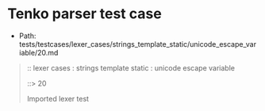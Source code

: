 # Tenko parser test case

- Path: tests/testcases/lexer_cases/strings_template_static/unicode_escape_variable/20.md

> :: lexer cases : strings template static : unicode escape variable
>
> ::> 20
>
> Imported lexer test
>
> <template pure> incomplete long unicode escapes in unclosed string

## FAIL

## Input

`````js
`\u{af
`````

## Output

_Note: the whole output block is auto-generated. Manual changes will be overwritten!_

Below follow outputs in four parsing modes: sloppy mode, strict mode script goal, module goal, web compat mode (always sloppy).

Note that the output parts are auto-generated by the test runner to reflect actual result.

### Sloppy mode

Parsed with script goal and as if the code did not start with strict mode header.

`````
throws: Lexer error!
    Unclosed template literal

`\u{af
^------- error
`````

### Strict mode

Parsed with script goal but as if it was starting with `"use strict"` at the top.

_Output same as sloppy mode._

### Module goal

Parsed with the module goal.

_Output same as sloppy mode._

### Web compat mode

Parsed in sloppy script mode but with the web compat flag enabled.

_Output same as sloppy mode._
